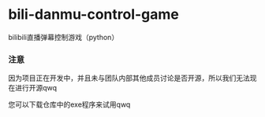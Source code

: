# bili-danmu-control-game
bilibili直播弹幕控制游戏（python）

### 注意
因为项目正在开发中，并且未与团队内部其他成员讨论是否开源，所以我们无法现在进行开源qwq

您可以下载仓库中的exe程序来试用qwq
